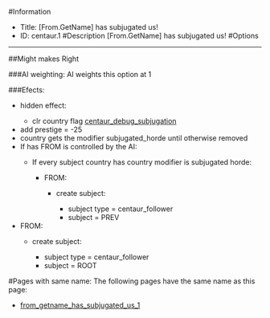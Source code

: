 #Information
 - Title: [From.GetName] has subjugated us!
 - ID: centaur.1
#Description
[From.GetName] has subjugated us!
#Options

___
##Might makes Right

###AI weighting:
AI weights this option at 1


###Efects:<ul><li>hidden effect:</li><ul><li>clr country flag [centaur_debug_subjugation](../flags/centaur_debug_subjugation.md)</li></ul><li>add prestige = -25</li><li>country gets the modifier subjugated_horde until otherwise removed</li><li>If has FROM is controlled by the AI:</li><ul><li>If every subject country has country modifier is subjugated horde:</li><ul><li>FROM:</li><ul><li>create subject:</li><ul><li>subject type = centaur_follower</li><li>subject = PREV</li></ul></ul></ul></ul><li>FROM:</li><ul><li>create subject:</li><ul><li>subject type = centaur_follower</li><li>subject = ROOT</li></ul></ul></ul>


#Pages with same name:
The following pages have the same name as this page:
 - [from_getname_has_subjugated_us_1](from_getname_has_subjugated_us_1.md)
